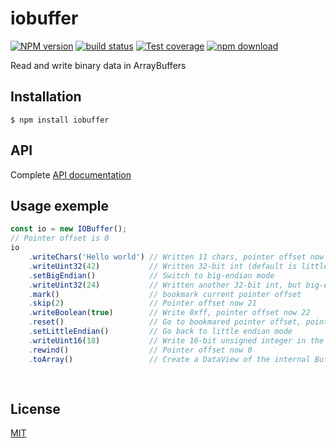 # iobuffer

  [![NPM version][npm-image]][npm-url]
  [![build status][travis-image]][travis-url]
  [![Test coverage][codecov-image]][codecov-url]
  [![npm download][download-image]][download-url]

Read and write binary data in ArrayBuffers

## Installation

```
$ npm install iobuffer
```

## API
Complete [API documentation](http://image-js.github.io/iobuffer/)

## Usage exemple
```js
const io = new IOBuffer();
// Pointer offset is 0
io
    .writeChars('Hello world') // Written 11 chars, pointer offset now 11
    .writeUint32(42)           // Written 32-bit int (default is little-endian), pointer offset now 15
    .setBigEndian()            // Switch to big-endian mode
    .writeUint32(24)           // Written another 32-bit int, but big-endian, pointer offset now 19
    .mark()                    // bookmark current pointer offset
    .skip(2)                   // Pointer offset now 21
    .writeBoolean(true)        // Write 0xff, pointer offset now 22
    .reset()                   // Go to bookmared pointer offset, pointer now 19
    .setLittleEndian()         // Go back to little endian mode
    .writeUint16(18)           // Write 16-bit unsigned integer in the previously skipped 2 bytes, pointer offset now 21
    .rewind()                  // Pointer offset now 0
    .toArray()                 // Create a DataView of the internal Buffer that ranges over the written buffer [0-21]
    
    
```

## License

  [MIT](./LICENSE)

[npm-image]: https://img.shields.io/npm/v/iobuffer.svg?style=flat-square
[npm-url]: https://www.npmjs.com/package/iobuffer
[travis-image]: https://img.shields.io/travis/image-js/iobuffer/master.svg?style=flat-square
[travis-url]: https://travis-ci.org/image-js/iobuffer
[codecov-image]: https://img.shields.io/codecov/c/image-js/iobuffer.svg?style=flat-square
[codecov-url]: https://codecov.io/gh/image-js/iobuffer
[download-image]: https://img.shields.io/npm/dm/iobuffer.svg?style=flat-square
[download-url]: https://www.npmjs.com/package/iobuffer
